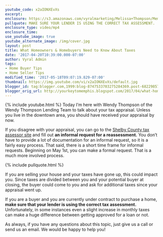 ```yaml
---
youtube_code: x2aIONXEvXs
excerpt:
enclosure: https://s3.amazonaws.com/vyralmarketing/Melissa+Thompson/Memphis+Real+Estate+Agent-+Is+your+tax+appraisal+too+high%253F.mp4
pullquote: MAKE SURE YOUR LENDER IS USING THE CORRECT TAX ASSESSMENT.
enclosure_type: video/mp4
enclosure_time:
use_youtube_image: true
youtube_alternate_image: /img/cover.jpg
layout: post
title: What Homeowners & Homebuyers Need to Know About Taxes
date: '2017-04-20T10:39:00.000-07:00'
author: Vyral Admin
tags:
- Home Buyer Tips
- Home Seller Tips
modified_time: '2017-05-18T09:07:19.829-07:00'
thumbnail: https://img.youtube.com/vi/x2aIONXEvXs/default.jpg
blogger_id: tag:blogger.com,1999:blog-8747533703275284369.post-6822985716185876888
blogger_orig_url: http://yourkeytomemphis.blogspot.com/2017/04/what-homeowners-homebuyers-need-to-know.html
---
```

{% include youtube.html %}
Today I’m here with Wendy Thompson of the Wendy Thompson Lending Team to talk about your tax appraisal. Unless you live in the downtown area, you should have received your appraisal by now.

If you disagree with your appraisal, you can go to the <a href="https://www.assessor.shelby.tn.us/content.aspx" target="_blank">Shelby County tax assessor site</a> and fill out **an informal request for a reassessment.** You don’t have to provide a lot of documentation for an informal request, so it is a fairly easy process. That said, there is a short time frame for informal requests. Beginning on May 1st, you can make a formal request. That is a much more involved process.

{% include pullquote.html %}

If you are selling your house and your taxes have gone up, this could impact you. Since taxes are divided between you and your potential buyer at closing, the buyer could come to you and ask for additional taxes since your appraisal went up.

If you are a buyer and you are currently under contract to purchase a home, **make sure that your lender is using the correct tax assessment.** Unfortunately, in some instances even a slight increase in monthly taxes can make a huge difference between getting approved for a loan or not.

As always, if you have any questions about this topic, just give us a call or send us an email. We would be happy to help you!
